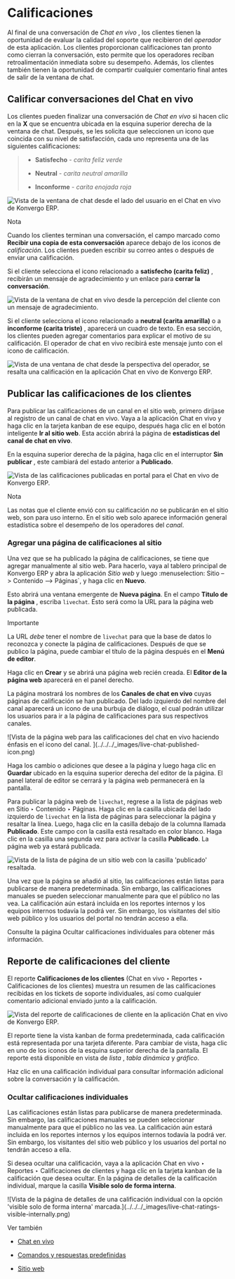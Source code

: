 # Calificaciones

Al final de una conversación de _Chat en vivo_ , los clientes tienen la
oportunidad de evaluar la calidad del soporte que recibieron del _operador_ de
esta aplicación. Los clientes proporcionan calificaciones tan pronto como
cierran la conversación, esto permite que los operadores reciban
retroalimentación inmediata sobre su desempeño. Además, los clientes también
tienen la oportunidad de compartir cualquier comentario final antes de salir
de la ventana de chat.

## Calificar conversaciones del Chat en vivo

Los clientes pueden finalizar una conversación de _Chat en vivo_ si hacen clic
en la **X** que se encuentra ubicada en la esquina superior derecha de la
ventana de chat. Después, se les solicita que seleccionen un icono que
coincida con su nivel de satisfacción, cada uno representa una de las
siguientes calificaciones:

>   * **Satisfecho** \- _carita feliz verde_
>
>   * **Neutral** \- _carita neutral amarilla_
>
>   * **Inconforme** \- _carita enojada roja_
>
>

![Vista de la ventana de chat desde el lado del usuario en el Chat en vivo de
Konvergo ERP.](../../../_images/live-chat-ratings-faces.png) <div class="alert alert-primary">
<p class="alert-title">
Nota</p><p>Cuando los clientes terminan una conversación, el campo marcado como <b>Recibir una copia de esta conversación</b> aparece debajo de los iconos de <em>calificación</em>. Los clientes pueden escribir su correo antes o después de enviar una calificación.</p>
</div>

Si el cliente selecciona el icono relacionado a **satisfecho (carita feliz)**
, recibirán un mensaje de agradecimiento y un enlace para **cerrar la
conversación**.

![Vista de la ventana de chat en vivo desde la percepción del cliente con un
mensaje de agradecimiento.](../../../_images/live-chat-thank-you.png)

Si el cliente selecciona el icono relacionado a **neutral (carita amarilla)**
o a **inconforme (carita triste)** , aparecerá un cuadro de texto. En esa
sección, los clientes pueden agregar comentarios para explicar el motivo de su
calificación. El operador de chat en vivo recibirá este mensaje junto con el
icono de calificación.

![Vista de una ventana de chat desde la perspectiva del operador, se resalta
una calificación en la aplicación Chat en vivo de
Konvergo ERP.](../../../_images/live-chat-ratings-operator-window.png)

## Publicar las calificaciones de los clientes

Para publicar las calificaciones de un canal en el sitio web, primero diríjase
al registro de un canal de chat en vivo. Vaya a la aplicación Chat en vivo y
haga clic en la tarjeta kanban de ese equipo, después haga clic en el botón
inteligente **Ir al sitio web**. Esta acción abrirá la página de
**estadísticas del canal de chat en vivo**.

En la esquina superior derecha de la página, haga clic en el interruptor **Sin
publicar** , este cambiará del estado anterior a **Publicado**.

![Vista de las calificaciones publicadas en portal para el Chat en vivo de
Konvergo ERP.](../../../_images/live-chat-ratings-unpublished.png) <div class="alert alert-primary">
<p class="alert-title">
Nota</p><p>Las notas que el cliente envió con su calificación <em>no</em> se publicarán en el sitio web, son para uso interno. En el sitio web solo aparece información general estadística sobre el desempeño de los operadores del <em>canal</em>.</p>
</div>

### Agregar una página de calificaciones al sitio

Una vez que se ha publicado la página de calificaciones, se tiene que agregar
manualmente al sitio web. Para hacerlo, vaya al tablero principal de Konvergo ERP y
abra la aplicación _Sitio web_ y luego :menuselection: Sitio –> Contenido –>
Páginas`, y haga clic en **Nuevo**.

Esto abrirá una ventana emergente de **Nueva página**. En el campo **Titulo de
la página** , escriba `livechat`. Esto será como la URL para la página web
publicada.

<div class="alert alert-warning">
<p class="alert-title">
Importante</p><p>La URL <em>debe</em> tener el nombre de <code>livechat</code> para que la base de datos lo reconozca y conecte la página de calificaciones. Después de que se publico la página, puede cambiar el título de la página después en el <b>Menú de editor</b>.</p>
</div>

Haga clic en **Crear** y se abrirá una página web recién creada. El **Editor
de la página web** aparecerá en el panel derecho.

La página mostrará los nombres de los **Canales de chat en vivo** cuyas
páginas de calificación se han publicado. Del lado izquierdo del nombre del
canal aparecerá un icono de una burbuja de diálogo, el cual podrán utilizar
los usuarios para ir a la página de calificaciones para sus respectivos
canales.

![Vista de la página web para las calificaciones del chat en vivo haciendo
énfasis en el icono del canal. ](../../../_images/live-chat-published-
icon.png)

Haga los cambio o adiciones que desee a la página y luego haga clic en
**Guardar** ubicado en la esquina superior derecha del editor de la página. El
panel lateral de editor se cerrará y la página web permanecerá en la pantalla.

Para publicar la página web de `livechat`, regrese a la lista de páginas web
en Sitio ‣ Contenido ‣ Páginas. Haga clic en la casilla ubicada del lado
izquierdo de `livechat` en la lista de páginas para seleccionar la página y
resaltar la línea. Luego, haga clic en la casilla debajo de la columna llamada
**Publicado**. Este campo con la casilla está resaltado en color blanco. Haga
clic en la casilla una segunda vez para activar la casilla **Publicado**. La
página web ya estará publicada.

![Vista de la lista de página de un sitio web con la casilla 'publicado'
resaltada. ](../../../_images/live-chat-is-published.png)

Una vez que la página se añadió al sitio, las calificaciones están listas para
publicarse de manera predeterminada. Sin embargo, las calificaciones manuales
se pueden seleccionar manualmente para que el público no las vea. La
calificación aún estará incluida en los reportes internos y los equipos
internos todavía la podrá ver. Sin embargo, los visitantes del sitio web
público y los usuarios del portal no tendrán acceso a ella.

Consulte la página Ocultar calificaciones individuales para obtener más
información.

## Reporte de calificaciones del cliente

El reporte **Calificaciones de los clientes** (Chat en vivo ‣ Reportes ‣
Calificaciones de los clientes) muestra un resumen de las calificaciones
recibidas en los tickets de soporte individuales, así como cualquier
comentario adicional enviado junto a la calificación.

![Vista del reporte de calificaciones de cliente en la aplicación Chat en vivo
de Konvergo ERP.](../../../_images/live-chat-ratings-report.png)

El reporte tiene la vista kanban de forma predeterminada, cada calificación
está representada por una tarjeta diferente. Para cambiar de vista, haga clic
en uno de los iconos de la esquina superior derecha de la pantalla. El reporte
está disponible en vista de _lista_ , _tabla dinámica_ y _gráfico_.

Haz clic en una calificación individual para consultar información adicional
sobre la conversación y la calificación.

### Ocultar calificaciones individuales

Las calificaciones están listas para publicarse de manera predeterminada. Sin
embargo, las calificaciones manuales se pueden seleccionar manualmente para
que el público no las vea. La calificación aún estará incluida en los reportes
internos y los equipos internos todavía la podrá ver. Sin embargo, los
visitantes del sitio web público y los usuarios del portal no tendrán acceso a
ella.

Si desea ocultar una calificación, vaya a la aplicación Chat en vivo ‣
Reportes ‣ Calificaciones de clientes y haga clic en la tarjeta kanban de la
calificación que desea ocultar. En la página de detalles de la calificación
individual, marque la casilla **Visible solo de forma interna**.

![Vista de la página de detalles de una calificación individual con la opción
'visible solo de forma interna' marcada.](../../../_images/live-chat-ratings-
visible-internally.png) <div class="alert alert-secondary">
<p class="alert-title">
Ver también</p><ul>
<li><p><a href="../livechat">Chat en vivo</a></p></li>
<li><p><a href="responses">Comandos y respuestas predefinidas</a></p></li>
<li><p><a href="../website">Sitio web</a></p></li>
</ul>
</div>

